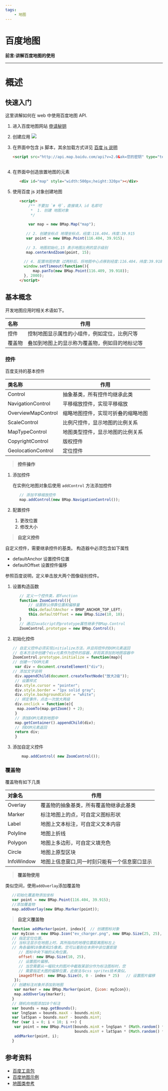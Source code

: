 ```yaml
---
tags:  
    - 地图 
---
```


# 百度地图


**前言:讲解百度地图的使用**

---

# 概述
## 快速入门
这里讲解如何在 web 中使用百度地图 API.
1. 进入百度地图网站 [申请秘钥](http://lbsyun.baidu.com/)
2. 创建应用 ![](./img/2016-12-26-baidu_map.jpg)
3. 在界面中包含 js 脚本，其余加载方式详见 [百度 js 说明](http://lbsyun.baidu.com/index.php?title=jspopular/guide/introduction#.E8.8E.B7.E5.8F.96JavaScript_API.E6.9C.8D.E5.8A.A1.E6.96.B9.E6.B3.95)

    ```html
    <script src="http://api.map.baidu.com/api?v=2.0&ak=您的密钥" type="text/javascript"></script>
        
    ```

4. 在界面中创造放置地图的元素
    
    ```html
       <div id="map" style="width:500px;height:320px"></div>  
    ```
5. 使用百度 js 对象创建地图
    ```html
       <script>
           /** 不要加 `# 号`，直接填入 id 名即可
            *  1. 创建 地图对象
            */
        
           var map = new BMap.Map("map"); 
          
          // 2. 创建坐标点 地理坐标点，经度:116.404，纬度:39.915
          var point = new BMap.Point(116.404, 39.915);          
          
          // 3. 地图初始化,15 表示地图比例的显示级别
          map.centerAndZoom(point, 15);
       
         // 4. 配置地图参数 过两秒后，将地图中心点移到经度:116.404，纬度:39.918 的地方 
         window.setTimeout(function(){  
             map.panTo(new BMap.Point(116.409, 39.918));    
         }, 2000);
       </script>     
    ```
    
## 基本概念
开发地图应用时相关术语如下。

| 名称   | 作用                                           |
| :----- | ---------------------------------------------- |
| 控件   | 控制地图显示属性的小组件，例如定位，比例尺等   |
| 覆盖物 | 叠加到地图上的显示称为覆盖物，例如目的地标记等 |



### 控件
百度支持的基本控件

| 类名称             | 作用                               |
| :----------------- | ---------------------------------- |
| Control            | 抽象基类，所有控件均继承此类       |
| NavigationControl  | 平移缩放控件，实现平移缩放         |
| OverviewMapControl | 缩略地图控件，实现可折叠的缩略地图 |
| ScaleControl       | 比例尺控件，显示地图的比例关系     |
| MapTypeControl     | 地图类型控件，显示地图的比例关系   |
| CopyrightControl   | 版权控件                           |
| GeolocationControl | 定位控件                           |

> **控件操作**

1. 添加控件

    在实例化地图对象后使用 `addControl` 方法添加控件
    ```js
       // 添加平移缩放控件
       map.addControl(new BMap.NavigationControl()); 
    ```

2. 配置控件
    1. 更改位置
    2. 修改大小
    
> **自定义控件**

自定义控件，需要继承控件的基类。
构造器中必须包含如下属性   

* defaultAnchor 设置控件位置
* defaultOffset 设置控件偏移

参照百度说明，定义单击放大两个图像级别控件。

1. 设置构造函数

    ```js
       // 定义一个控件类，即function    
       function ZoomControl(){    
           // 设置默认停靠位置和偏移量  
           this.defaultAnchor = BMAP_ANCHOR_TOP_LEFT;    
           this.defaultOffset = new BMap.Size(10, 10);    
       }    
       // 通过JavaScript的prototype属性继承于BMap.Control   
       ZoomControl.prototype = new BMap.Control(); 
    ```

2. 初始化控件
    
    ```js
    // 自定义控件必须实现initialize方法，并且将控件的DOM元素返回   
    // 在本方法中创建个div元素作为控件的容器，并将其添加到地图容器中   
    ZoomControl.prototype.initialize = function(map){    
    // 创建一个DOM元素   
     var div = document.createElement("div");    
    // 添加文字说明    
     div.appendChild(document.createTextNode("放大2级"));    
     // 设置样式    
     div.style.cursor = "pointer";    
     div.style.border = "1px solid gray";    
     div.style.backgroundColor = "white";    
     // 绑定事件，点击一次放大两级    
     div.onclick = function(e){  
      map.zoomTo(map.getZoom() + 2);    
     }    
     // 添加DOM元素到地图中   
     map.getContainer().appendChild(div);    
     // 将DOM元素返回  
     return div;    
     }    
    ```
    
3. 添加自定义控件

   ```js
       map.addControl( new ZoomControl()); 
   ``` 


### 覆盖物
覆盖物有如下几类

| 对象名     | 作用                                          |
| :--------- | --------------------------------------------- |
| Overlay    | 覆盖物的抽象基类，所有覆盖物继承此基类        |
| Marker     | 标注地图上的点，可自定义图标形状              |
| Label      | 地图上文本标注，可自定义文本内容              |
| Polyline   | 地图上折线                                    |
| Polygon    | 地图上多边形，可自定义填充色                  |
| Circle     | 地图上原型区块                                |
| InfoWindow | 地图上信息窗口,同一时刻只能有一个信息窗口显示 |
    
> **覆盖物使用**

类似空间，使用`addOverlay`添加覆盖物
```js
   //初始化覆盖物添加坐标
   var point = new BMap.Point(116.404, 39.915);    
   //添加覆盖物
   map.addOverlay(new BMap.Marker(point));   
```
   
> **自定义覆盖物**

```js
   function addMarker(point, index){  // 创建图标对象   
   var myIcon = new BMap.Icon("ev_charger.png", new BMap.Size(25, 25), {    
   // 指定定位位置。   
   // 当标注显示在地图上时，其所指向的地理位置距离图标左上    
   // 角各偏移10像素和25像素。您可以看到在本例中该位置即是   
      // 图标中央下端的尖角位置。    
      offset: new BMap.Size(10, 25),    
      // 设置图片偏移。   
      // 当您需要从一幅较大的图片中截取某部分作为标注图标时，您   
      // 需要指定大图的偏移位置，此做法与css sprites技术类似。    
      imageOffset: new BMap.Size(0, 0 - index * 25)   // 设置图片偏移    
    });      
   // 创建标注对象并添加到地图   
    var marker = new BMap.Marker(point, {icon: myIcon});    
    map.addOverlay(marker);    
   }    
   // 随机向地图添加10个标注    
   var bounds = map.getBounds();    
   var lngSpan = bounds.maxX - bounds.minX;    
   var latSpan = bounds.maxY - bounds.minY;    
   for (var i = 0; i < 10; i ++) {    
    var point = new BMap.Point(bounds.minX + lngSpan * (Math.random() * 0.7 + 0.15),    
                               bounds.minY + latSpan * (Math.random() * 0.7 + 0.15));    
    addMarker(point, i);    
   } 
```


## 参考资料 
* [百度工具包](http://lbsyun.baidu.com/index.php?title=open/library)   
* [百度地图示例](http://lbsyun.baidu.com/jsdemo.htm#c1_14)
* [地图类参考](http://wiki.lbsyun.baidu.com/cms/jsapi/reference/jsapi_reference.html) 

